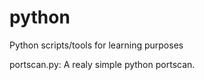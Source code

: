 # python
Python scripts/tools for learning purposes

portscan.py: A realy simple python portscan.  
